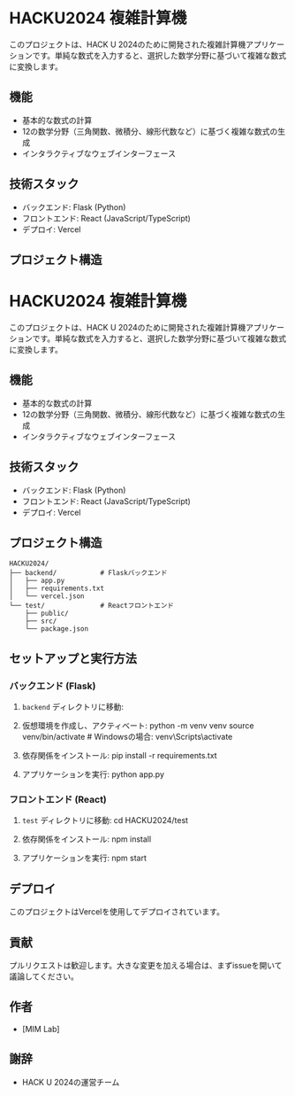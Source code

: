 # HACKU2024 複雑計算機

このプロジェクトは、HACK U 2024のために開発された複雑計算機アプリケーションです。単純な数式を入力すると、選択した数学分野に基づいて複雑な数式に変換します。

## 機能

- 基本的な数式の計算
- 12の数学分野（三角関数、微積分、線形代数など）に基づく複雑な数式の生成
- インタラクティブなウェブインターフェース

## 技術スタック

- バックエンド: Flask (Python)
- フロントエンド: React (JavaScript/TypeScript)
- デプロイ: Vercel

## プロジェクト構造
# HACKU2024 複雑計算機

このプロジェクトは、HACK U 2024のために開発された複雑計算機アプリケーションです。単純な数式を入力すると、選択した数学分野に基づいて複雑な数式に変換します。

## 機能

- 基本的な数式の計算
- 12の数学分野（三角関数、微積分、線形代数など）に基づく複雑な数式の生成
- インタラクティブなウェブインターフェース

## 技術スタック

- バックエンド: Flask (Python)
- フロントエンド: React (JavaScript/TypeScript)
- デプロイ: Vercel

## プロジェクト構造
```
HACKU2024/
├── backend/           # Flaskバックエンド
│   ├── app.py
│   ├── requirements.txt
│   └── vercel.json
└── test/              # Reactフロントエンド
    ├── public/
    ├── src/
    └── package.json
```

## セットアップと実行方法

### バックエンド (Flask)

1. `backend` ディレクトリに移動:

2. 仮想環境を作成し、アクティベート:
python -m venv venv
source venv/bin/activate  # Windowsの場合: venv\Scripts\activate

3. 依存関係をインストール:
pip install -r requirements.txt

4. アプリケーションを実行:
python app.py

### フロントエンド (React)

1. `test` ディレクトリに移動:
cd HACKU2024/test

2. 依存関係をインストール:
npm install

3. アプリケーションを実行:
npm start


## デプロイ

このプロジェクトはVercelを使用してデプロイされています。


## 貢献

プルリクエストは歓迎します。大きな変更を加える場合は、まずissueを開いて議論してください。


## 作者

- [MIM Lab]

## 謝辞

- HACK U 2024の運営チーム
